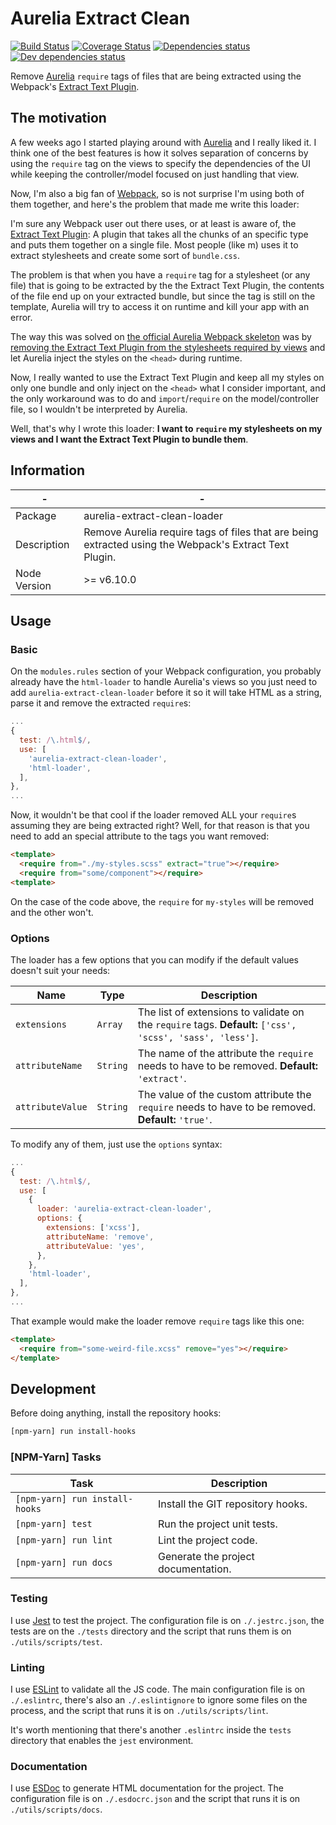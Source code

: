 # Aurelia Extract Clean

[![Build Status](https://travis-ci.org/homer0/aurelia-extract-clean-loader.svg?branch=master)](https://travis-ci.org/homer0/aurelia-extract-clean-loader) [![Coverage Status](https://coveralls.io/repos/homer0/aurelia-extract-clean-loader/badge.svg?branch=master&service=github)](https://coveralls.io/github/homer0/aurelia-extract-clean-loader?branch=master) [![Dependencies status](https://david-dm.org/homer0/aurelia-extract-clean-loader.svg)](https://david-dm.org/homer0/aurelia-extract-clean-loader) [![Dev dependencies status](https://david-dm.org/homer0/aurelia-extract-clean-loader/dev-status.svg)](https://david-dm.org/homer0/aurelia-extract-clean-loader#info=devDependencies)

Remove [Aurelia](http://aurelia.io) `require` tags of files that are being extracted using the Webpack's [Extract Text Plugin](https://github.com/webpack-contrib/extract-text-webpack-plugin).

## The motivation

A few weeks ago I started playing around with [Aurelia](http://aurelia.io) and I really liked it. I think one of the best features is how it solves separation of concerns by using the `require` tag on the views to specify the dependencies of the UI while keeping the controller/model focused on just handling that view.

Now, I'm also a big fan of [Webpack](https://webpack.js.org/), so is not surprise I'm using both of them together, and here's the problem that made me write this loader:

I'm sure any Webpack user out there uses, or at least is aware of, the [Extract Text Plugin](https://github.com/webpack-contrib/extract-text-webpack-plugin): A plugin that takes all the chunks of an specific type and puts them together on a single file. Most people (like m) uses it to extract stylesheets and create some sort of `bundle.css`.

The problem is that when you have a `require` tag for a stylesheet (or any file) that is going to be extracted by the the Extract Text Plugin, the contents of the file end up on your extracted bundle, but since the tag is still on the template, Aurelia will try to access it on runtime and kill your app with an error.

The way this was solved on [the official Aurelia Webpack skeleton](https://github.com/aurelia/skeleton-navigation/blob/master/skeleton-esnext-webpack/) was by [removing the Extract Text Plugin from the stylesheets required by views](https://github.com/aurelia/skeleton-navigation/blob/master/skeleton-esnext-webpack/webpack.config.js#L62-L68) and let Aurelia inject the styles on the `<head>` during runtime.

Now, I really wanted to use the Extract Text Plugin and keep all my styles on only one bundle and only inject on the `<head>` what I consider important, and the only workaround was to do and `import`/`require` on the model/controller file, so I wouldn't be interpreted by Aurelia.

Well, that's why I wrote this loader: **I want to `require` my stylesheets on my views and I want the Extract Text Plugin to bundle them**.

## Information

| -            | -                                                                  |
|--------------|--------------------------------------------------------------------|
| Package      | aurelia-extract-clean-loader                                                 |
| Description  | Remove Aurelia require tags of files that are being extracted using the Webpack's Extract Text Plugin. |
| Node Version | >= v6.10.0                                                          |

## Usage

### Basic

On the `modules.rules` section of your Webpack configuration, you probably already have the `html-loader` to handle Aurelia's views so you just need to add `aurelia-extract-clean-loader` before it so it will take HTML as a string, parse it and remove the extracted `require`s:

```js
...
{
  test: /\.html$/,
  use: [
    'aurelia-extract-clean-loader',
    'html-loader',
  ],
},
...
```

Now, it wouldn't be that cool if the loader removed ALL your `require`s assuming they are being extracted right? Well, for that reason is that you need to add an special attribute to the tags you want removed:

```html
<template>
  <require from="./my-styles.scss" extract="true"></require>
  <require from="some/component"></require>
<template>
```

On the case of the code above, the `require` for `my-styles` will be removed and the other won't.

### Options

The loader has a few options that you can modify if the default values doesn't suit your needs:

| Name             | Type     | Description                                                                                              |
|------------------|----------|----------------------------------------------------------------------------------------------------------|
| `extensions`     | `Array`  | The list of extensions to validate on the `require` tags. **Default:** `['css', 'scss', 'sass', 'less']`.|
| `attributeName`  | `String` | The name of the attribute the `require` needs to have to be removed. **Default:** `'extract'`.           |
| `attributeValue` | `String` | The value of the custom attribute the `require` needs to have to be removed. **Default:** `'true'`.      |

To modify any of them, just use the `options` syntax:

```js
...
{
  test: /\.html$/,
  use: [
    {
      loader: 'aurelia-extract-clean-loader',
      options: {
        extensions: ['xcss'],
        attributeName: 'remove',
        attributeValue: 'yes',
      },
    },
    'html-loader',
  ],
},
...
```

That example would make the loader remove `require` tags like this one:

```html
<template>
  <require from="some-weird-file.xcss" remove="yes"></require>
</template>
```

## Development

Before doing anything, install the repository hooks:

```bash
[npm-yarn] run install-hooks
```

### [NPM-Yarn] Tasks

| Task                           | Description                         |
|--------------------------------|-------------------------------------|
| `[npm-yarn] run install-hooks` | Install the GIT repository hooks.   |
| `[npm-yarn] test`              | Run the project unit tests.         |
| `[npm-yarn] run lint`          | Lint the project code.              |
| `[npm-yarn] run docs`          | Generate the project documentation. |

### Testing

I use [Jest](https://facebook.github.io/jest/) to test the project. The configuration file is on `./.jestrc.json`, the tests are on the `./tests` directory and the script that runs them is on `./utils/scripts/test`.

### Linting

I use [ESLint](http://eslint.org) to validate all the JS code. The main configuration file is on `./.eslintrc`, there's also an `./.eslintignore` to ignore some files on the process, and the script that runs it is on `./utils/scripts/lint`.

It's worth mentioning that there's another `.eslintrc` inside the `tests` directory that enables the `jest` environment.

### Documentation

I use [ESDoc](http://esdoc.org) to generate HTML documentation for the project. The configuration file is on `./.esdocrc.json` and the script that runs it is on `./utils/scripts/docs`.